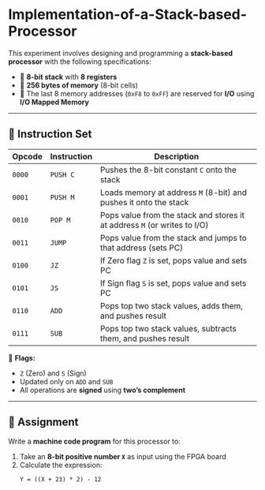 # Implementation-of-a-Stack-based-Processor

This experiment involves designing and programming a **stack-based processor** with the following specifications:

- 🧮 **8-bit stack** with **8 registers**
- 💾 **256 bytes of memory** (8-bit cells)
- 🔌 The last 8 memory addresses (`0xF8` to `0xFF`) are reserved for **I/O** using **I/O Mapped Memory**

---

## 📜 Instruction Set

| Opcode | Instruction | Description |
|--------|-------------|-------------|
| `0000` | `PUSH C`    | Pushes the 8-bit constant `C` onto the stack |
| `0001` | `PUSH M`    | Loads memory at address `M` (8-bit) and pushes it onto the stack |
| `0010` | `POP M`     | Pops value from the stack and stores it at address `M` (or writes to I/O) |
| `0011` | `JUMP`      | Pops value from the stack and jumps to that address (sets PC) |
| `0100` | `JZ`        | If Zero flag `Z` is set, pops value and sets PC |
| `0101` | `JS`        | If Sign flag `S` is set, pops value and sets PC |
| `0110` | `ADD`       | Pops top two stack values, adds them, and pushes result |
| `0111` | `SUB`       | Pops top two stack values, subtracts them, and pushes result |

🧠 **Flags:**
- `Z` (Zero) and `S` (Sign)
- Updated only on `ADD` and `SUB`
- All operations are **signed** using **two’s complement**

---

## 🧩 Assignment

Write a **machine code program** for this processor to:

1. Take an **8-bit positive number `X`** as input using the FPGA board
2. Calculate the expression:  
   ```text
   Y = ((X + 23) * 2) - 12
